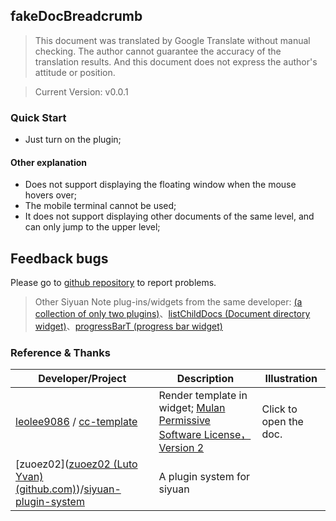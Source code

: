 ## fakeDocBreadcrumb

>  This document was translated by Google Translate without manual checking. The author cannot guarantee the accuracy of the translation results. And this document does not express the author's attitude or position.

> Current Version: v0.0.1 

### Quick Start

- Just turn on the plugin;

#### Other explanation

- Does not support displaying the floating window when the mouse hovers over;
- The mobile terminal cannot be used;
- It does not support displaying other documents of the same level, and can only jump to the upper level;

## Feedback bugs

Please go to [github repository](https://github.com/OpaqueGlass/syplugin-my-plugin-collection) to report problems.

> Other Siyuan Note plug-ins/widgets from the same developer: [(a collection of only two plugins)](https://github.com/OpaqueGlass/syplugin-my-plugin-collection)、[listChildDocs (Document directory widget)](https://github.com/OpaqueGlass/listChildDocs)、[progressBarT (progress bar widget)](https://github.com/OpaqueGlass/progressBarT-sywidget)

### Reference & Thanks

| Developer/Project                                            | Description                                                  | Illustration           |
| ------------------------------------------------------------ | ------------------------------------------------------------ | ---------------------- |
| [leolee9086](https://github.com/leolee9086) / [cc-template](https://github.com/leolee9086/cc-template) | Render template in widget; [Mulan Permissive Software License，Version 2](https://github.com/leolee9086/cc-template/blob/main/LICENSE) | Click to open the doc. |
| [zuoez02]([zuoez02 (Luto Yvan) (github.com)](https://github.com/zuoez02))/[siyuan-plugin-system](https://github.com/zuoez02/siyuan-plugin-system) | A plugin system for siyuan                                   |                        |

